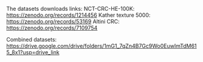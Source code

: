 The datasets downloads links:
NCT-CRC-HE-100K: https://zenodo.org/records/1214456
Kather texture 5000: https://zenodo.org/records/53169
Altini CRC: https://zenodo.org/records/7109754

Combined datasets: https://drive.google.com/drive/folders/1mG1_7qZn4B7Gc9Wo0EuwImTdM615_8x1?usp=drive_link

